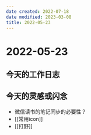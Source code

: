 ```yaml
---
date created: 2022-07-18
date modified: 2023-03-08
title: 2022-05-23
---
```


# 2022-05-23

## 今天的工作日志

## 今天的灵感或闪念

- 微信读书的笔记同步的必要性？
- [[常用icon]]
- [[打野]]
